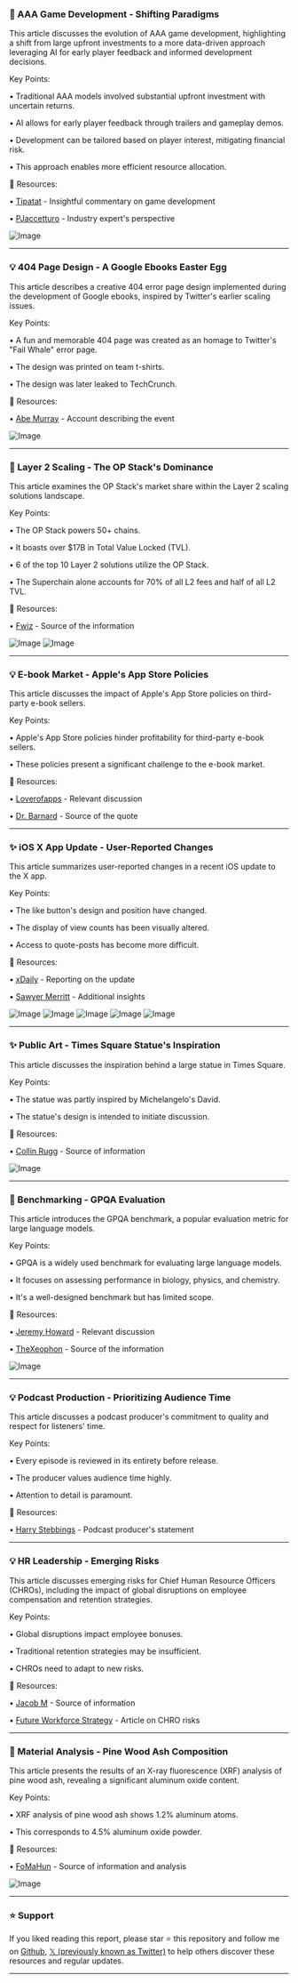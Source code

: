 ### 🤖 AAA Game Development - Shifting Paradigms

This article discusses the evolution of AAA game development, highlighting a shift from large upfront investments to a more data-driven approach leveraging AI for early player feedback and informed development decisions.

Key Points:

• Traditional AAA models involved substantial upfront investment with uncertain returns.


• AI allows for early player feedback through trailers and gameplay demos.


• Development can be tailored based on player interest, mitigating financial risk.


• This approach enables more efficient resource allocation.


🔗 Resources:

• [Tipatat](https://x.com/tipatat) - Insightful commentary on game development


• [PJaccetturo](https://x.com/PJaccetturo) - Industry expert's perspective


![Image](https://pbs.twimg.com/amplify_video_thumb/1920003604427210752/img/kl11HrI1wiJn67ss.jpg)


---

### 💡  404 Page Design - A Google Ebooks Easter Egg

This article describes a creative 404 error page design implemented during the development of Google ebooks, inspired by Twitter's earlier scaling issues.

Key Points:

• A fun and memorable 404 page was created as an homage to Twitter's "Fail Whale" error page.


• The design was printed on team t-shirts.


• The design was later leaked to TechCrunch.


🔗 Resources:

• [Abe Murray](https://x.com/abemurray) - Account describing the event


![Image](https://pbs.twimg.com/media/GqWhKD9XkAEjaYc?format=png&name=small)


---

### 🚀 Layer 2 Scaling - The OP Stack's Dominance

This article examines the OP Stack's market share within the Layer 2 scaling solutions landscape.

Key Points:

• The OP Stack powers 50+ chains.


• It boasts over $17B in Total Value Locked (TVL).


• 6 of the top 10 Layer 2 solutions utilize the OP Stack.


• The Superchain alone accounts for 70% of all L2 fees and half of all L2 TVL.


🔗 Resources:

• [Fwiz](https://x.com/Fwiz) - Source of the information


![Image](https://pbs.twimg.com/media/GqWfFrtXkAAeruD?format=jpg&name=small)
![Image](https://pbs.twimg.com/amplify_video_thumb/1920114184341073920/img/UbJ19gbTYh5Xtywx?format=jpg&name=240x240)


---

### 💡 E-book Market - Apple's App Store Policies

This article discusses the impact of Apple's App Store policies on third-party e-book sellers.

Key Points:

• Apple's App Store policies hinder profitability for third-party e-book sellers.


• These policies present a significant challenge to the e-book market.


🔗 Resources:


• [Loverofapps](https://x.com/loverofapps) - Relevant discussion


• [Dr. Barnard](https://x.com/drbarnard) - Source of the quote


---

### ✨ iOS X App Update - User-Reported Changes

This article summarizes user-reported changes in a recent iOS update to the X app.

Key Points:

• The like button's design and position have changed.


• The display of view counts has been visually altered.


• Access to quote-posts has become more difficult.


🔗 Resources:

• [xDaily](https://x.com/xDaily) - Reporting on the update


• [Sawyer Merritt](https://x.com/SawyerMerritt) - Additional insights


![Image](https://pbs.twimg.com/amplify_video_thumb/1919981363719241728/img/dPKMV3fSIyEwzyCr.jpg)
![Image](https://pbs.twimg.com/media/GqUk4lyaMAAPNqS?format=jpg&name=small)
![Image](https://pbs.twimg.com/media/GqUk4xtbAAIwQPR?format=png&name=360x360)
![Image](https://pbs.twimg.com/media/GqUW6B5bAAAjNtD?format=jpg&name=240x240)
![Image](https://pbs.twimg.com/media/GqUW6B4bcAABcWV?format=jpg&name=240x240)


---

### ✨ Public Art - Times Square Statue's Inspiration

This article discusses the inspiration behind a large statue in Times Square.

Key Points:

• The statue was partly inspired by Michelangelo's David.


• The statue's design is intended to initiate discussion.


🔗 Resources:

• [Collin Rugg](https://x.com/CollinRugg) - Source of information


![Image](https://pbs.twimg.com/amplify_video_thumb/1920115596358000641/img/z844ey8f07Zf1Zku.jpg)


---

### 🤖  Benchmarking - GPQA Evaluation

This article introduces the GPQA benchmark, a popular evaluation metric for large language models.

Key Points:

• GPQA is a widely used benchmark for evaluating large language models.


• It focuses on assessing performance in biology, physics, and chemistry.


• It's a well-designed benchmark but has limited scope.


🔗 Resources:

• [Jeremy Howard](https://x.com/jeremyphoward) - Relevant discussion


• [TheXeophon](https://x.com/TheXeophon) - Source of the information


![Image](https://pbs.twimg.com/media/GpsswpHXIAAgENh?format=jpg&name=small)


---

### 💡 Podcast Production - Prioritizing Audience Time

This article discusses a podcast producer's commitment to quality and respect for listeners' time.

Key Points:

• Every episode is reviewed in its entirety before release.


• The producer values audience time highly.


• Attention to detail is paramount.


🔗 Resources:

• [Harry Stebbings](https://x.com/HarryStebbings) - Podcast producer's statement


---

### 💡 HR Leadership - Emerging Risks

This article discusses emerging risks for Chief Human Resource Officers (CHROs), including the impact of global disruptions on employee compensation and retention strategies.

Key Points:

• Global disruptions impact employee bonuses.


• Traditional retention strategies may be insufficient.


• CHROs need to adapt to new risks.


🔗 Resources:

• [Jacob M](https://x.com/jacobm) - Source of information


• [Future Workforce Strategy](https://greatleadership.substack.com/p/future-workforce-strategy-tariffs-ai-healthcare-chro-insights) - Article on CHRO risks


---

### 🤖 Material Analysis - Pine Wood Ash Composition

This article presents the results of an X-ray fluorescence (XRF) analysis of pine wood ash, revealing a significant aluminum oxide content.

Key Points:

• XRF analysis of pine wood ash shows 1.2% aluminum atoms.


• This corresponds to 4.5% aluminum oxide powder.


🔗 Resources:

• [FoMaHun](https://x.com/FoMaHun) - Source of information and analysis


![Image](https://pbs.twimg.com/media/GqWXiOKWwAAvqa-?format=jpg&name=900x900)


---

### ⭐️ Support

If you liked reading this report, please star ⭐️ this repository and follow me on [Github](https://github.com/Drix10), [𝕏 (previously known as Twitter)](https://x.com/DRIX_10_) to help others discover these resources and regular updates.

---